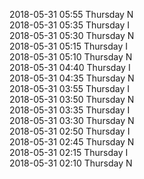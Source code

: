 2018-05-31 05:55 Thursday  N  
2018-05-31 05:35 Thursday  I  
2018-05-31 05:30 Thursday  N  
2018-05-31 05:15 Thursday  I  
2018-05-31 05:10 Thursday  N  
2018-05-31 04:40 Thursday  I  
2018-05-31 04:35 Thursday  N  
2018-05-31 03:55 Thursday  I  
2018-05-31 03:50 Thursday  N  
2018-05-31 03:35 Thursday  I  
2018-05-31 03:30 Thursday  N  
2018-05-31 02:50 Thursday  I  
2018-05-31 02:45 Thursday  N  
2018-05-31 02:15 Thursday  I  
2018-05-31 02:10 Thursday  N  
